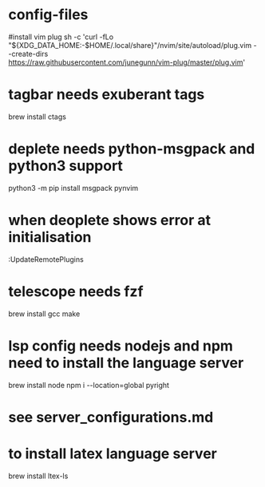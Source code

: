 # config-files

#install vim plug
sh -c 'curl -fLo "${XDG_DATA_HOME:-$HOME/.local/share}"/nvim/site/autoload/plug.vim --create-dirs \
       https://raw.githubusercontent.com/junegunn/vim-plug/master/plug.vim'

# tagbar needs exuberant tags
brew install ctags

# deplete needs python-msgpack and python3 support
python3 -m pip install msgpack pynvim
# when deoplete shows error at initialisation
:UpdateRemotePlugins

# telescope needs fzf
brew install gcc make


# lsp config needs nodejs and npm need to install the language server
brew install node
npm i --location=global pyright
# see server_configurations.md
# to install latex language server
brew install ltex-ls
